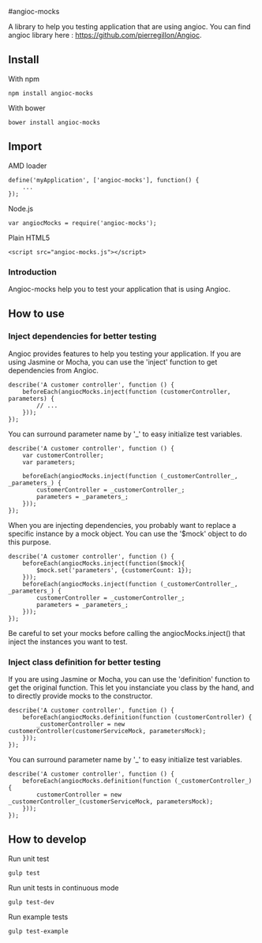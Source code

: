 #angioc-mocks

A library to help you testing application that are using angioc. You can find angioc library here : https://github.com/pierregillon/Angioc.

## Install

With npm

    npm install angioc-mocks

With bower

    bower install angioc-mocks

## Import

AMD loader	

    define('myApplication', ['angioc-mocks'], function() {
        ...
    });	
    
Node.js
	
    var angiocMocks = require('angioc-mocks');
	
Plain HTML5

    <script src="angioc-mocks.js"></script>
    
### Introduction

Angioc-mocks help you to test your application that is using Angioc.

## How to use

### Inject dependencies for better testing

Angioc provides features to help you testing your application.
If you are using Jasmine or Mocha, you can use the 'inject' function to get dependencies from Angioc.

    describe('A customer controller', function () {
        beforeEach(angiocMocks.inject(function (customerController, parameters) {
            // ...
        }));
    });
 
You can surround parameter name by '_' to easy initialize test variables.

    describe('A customer controller', function () {
        var customerController;
        var parameters;

        beforeEach(angiocMocks.inject(function (_customerController_, _parameters_) {
            customerController = _customerController_;
            parameters = _parameters_;
        }));
    });
    
When you are injecting dependencies, you probably want to replace a specific instance by a mock object. You can use the
'$mock' object to do this purpose.

    describe('A customer controller', function () {
        beforeEach(angiocMocks.inject(function($mock){
            $mock.set('parameters', {customerCount: 1});
        }));
        beforeEach(angiocMocks.inject(function (_customerController_, _parameters_) {
            customerController = _customerController_;
            parameters = _parameters_;
        }));
    });
    
Be careful to set your mocks before calling the angiocMocks.inject() that inject the instances you want to test.

### Inject class definition for better testing

If you are using Jasmine or Mocha, you can use the 'definition' function to get the original function. This let you instanciate
you class by the hand, and to directly provide mocks to the constructor.

    describe('A customer controller', function () {
        beforeEach(angiocMocks.definition(function (customerController) {
            _customerController = new customerController(customerServiceMock, parametersMock);
        }));
    });
  
You can surround parameter name by '_' to easy initialize test variables.

    describe('A customer controller', function () {
        beforeEach(angiocMocks.definition(function (_customerController_) {
            customerController = new _customerController_(customerServiceMock, parametersMock);
        }));
    });

## How to develop

Run unit test

    gulp test
    
Run unit tests in continuous mode

    gulp test-dev
    
Run example tests

    gulp test-example
    
